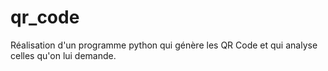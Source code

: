 # qr_code
Réalisation d'un programme python qui génère les QR Code et qui analyse celles qu'on lui demande.
